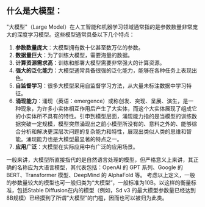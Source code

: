 ## 什么是大模型：
"大模型"（Large Model）在人工智能和机器学习领域通常指的是参数数量非常庞大的深度学习模型。这些模型通常具备以下几个特点：

1. **参数数量庞大**：大模型拥有数十亿甚至数万亿的参数。
2. **数据量巨大**：为了训练大模型，需要海量的数据。
3. **计算资源需求高**：训练和部署大模型需要非常强大的计算资源。
4. **强大的泛化能力**：大模型通常具备很强的泛化能力，能够在各种任务上表现出色。
5. **自监督学习**：很多大模型采用自监督学习方法，从大量未标注数据中学习特征。
6. **涌现能力**：涌现（英语：emergence）或称创发、突现、呈展、演生，是一种现象，为许多小实体相互作用后产生了大实体，而这个大实体展现了组成它的小实体所不具有的特性。引申到模型层面，涌现能力指的是当模型的训练数据突破一定规模，模型突然涌现出之前小模型所没有的、意料之外的、能够综合分析和解决更深层次问题的复杂能力和特性，展现出类似人类的思维和智能。涌现能力也是大模型最显著的特点之一。
7. **应用广泛**：大模型在实际应用中有广泛的应用场景。

一般来讲，大模型所直接指代的是自然语言处理的模型，但严格意义上来讲，其正确的名称应为大语言模型，其代表包括：OpenAI 的 GPT 系列、Google 的 BERT、Transformer 模型、DeepMind 的 AlphaFold 等。
考虑以上定义，一般的参数量较大的模型也可一般归类为“大模型”，一般标准为10B。以这样的衡量标准，包括Stable Diffusion在内的模型（例如，Sd v3 的最大模型参数量已经达到8B规模）已经摸到了所谓“大模型”的门槛，因而也可以被归为此类。

